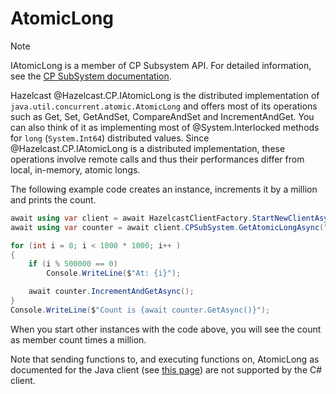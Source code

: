 # AtomicLong

> [!NOTE]
> IAtomicLong is a member of CP Subsystem API. For detailed information, see the [CP SubSystem documentation](cpsubsystem.md).

Hazelcast @Hazelcast.CP.IAtomicLong is the distributed implementation of `java.util.concurrent.atomic.AtomicLong` and offers most of its operations such as Get, Set, GetAndSet, CompareAndSet and IncrementAndGet. You can also think of it as implementing most of @System.Interlocked methods for `long` (`System.Int64`) distributed values. Since @Hazelcast.CP.IAtomicLong is a distributed implementation, these operations involve remote calls and thus their performances differ from local, in-memory, atomic longs.

The following example code creates an instance, increments it by a million and prints the count.

```csharp
await using var client = await HazelcastClientFactory.StartNewClientAsync();
await using var counter = await client.CPSubSystem.GetAtomicLongAsync("counter-unique-name");

for (int i = 0; i < 1000 * 1000; i++ )
{
    if (i % 500000 == 0)
        Console.WriteLine($"At: {i}");

    await counter.IncrementAndGetAsync();
}
Console.WriteLine($"Count is {await counter.GetAsync()}");
```

When you start other instances with the code above, you will see the count as member count times a million.

Note that sending functions to, and executing functions on, AtomicLong as documented for the Java client (see [this page](https://docs.hazelcast.com/imdg/latest/data-structures/iatomiclong.html)) are not supported by the C# client.